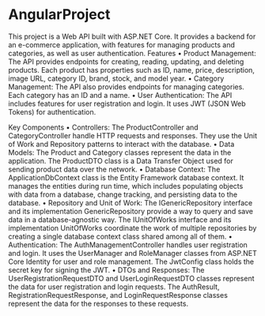 # AngularProject

This project is a Web API built with ASP.NET Core. It provides a backend for an e-commerce application, with features for managing products and categories, as well as user authentication.
Features
•	Product Management: The API provides endpoints for creating, reading, updating, and deleting products. Each product has properties such as ID, name, price, description, image URL, category ID, brand, stock, and model year.
•	Category Management: The API also provides endpoints for managing categories. Each category has an ID and a name.
•	User Authentication: The API includes features for user registration and login. It uses JWT (JSON Web Tokens) for authentication.

Key Components
•	Controllers: The ProductController and CategoryController handle HTTP requests and responses. They use the Unit of Work and Repository patterns to interact with the database.
•	Data Models: The Product and Category classes represent the data in the application. The ProductDTO class is a Data Transfer Object used for sending product data over the network.
•	Database Context: The ApplicationDbContext class is the Entity Framework database context. It manages the entities during run time, which includes populating objects with data from a database, change tracking, and persisting data to the database.
•	Repository and Unit of Work: The IGenericRepository interface and its implementation GenericRepository provide a way to query and save data in a database-agnostic way. The IUnitOfWorks interface and its implementation UnitOfWorks coordinate the work of multiple repositories by creating a single database context class shared among all of them.
•	Authentication: The AuthManagementController handles user registration and login. It uses the UserManager and RoleManager classes from ASP.NET Core Identity for user and role management. The JwtConfig class holds the secret key for signing the JWT.
•	DTOs and Responses: The UserRegistrationRequestDTO and UserLoginRequestDTO classes represent the data for user registration and login requests. The AuthResult, RegistrationRequestResponse, and LoginRequestResponse classes represent the data for the responses to these requests.

